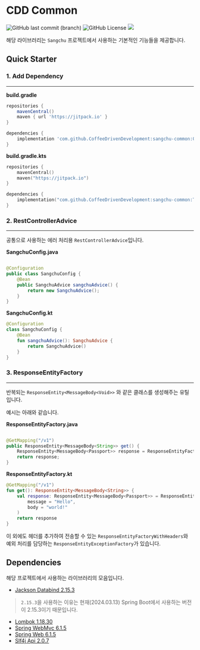 # CDD Common

![GitHub last commit (branch)](https://img.shields.io/github/last-commit/CoffeeDrivenDevelopment/sangchu-common/main)
![GitHub License](https://img.shields.io/badge/license-MIT-blue)
[![](https://jitpack.io/v/CoffeeDrivenDevelopment/sangchu-common.svg)](https://jitpack.io/#CoffeeDrivenDevelopment/sangchu-common)

해당 라이브러리는 `Sangchu` 프로젝트에서 사용하는 기본적인 기능들을 제공합니다.

## Quick Starter

### 1. Add Dependency

---

**build.gradle**

```groovy
repositories {
    mavenCentral()
    maven { url 'https://jitpack.io' }
}

dependencies {
    implementation 'com.github.CoffeeDrivenDevelopment:sangchu-common:0.0.2'
}
```

**build.gradle.kts**

```kts
repositories {
    mavenCentral()
    maven("https://jitpack.io")
}

dependencies {
    implementation("com.github.CoffeeDrivenDevelopment:sangchu-common:Tag")
}
```

### 2. RestControllerAdvice

---

공통으로 사용하는 에러 처리용 `RestControllerAdvice`입니다.

**SangchuConfig.java**

```java

@Configuration
public class SangchuConfig {
    @Bean
    public SangchuAdvice sangchuAdvice() {
        return new SangchuAdvice();
    }
}
```

**SangchuConfig.kt**

```kotlin
@Configuration
class SangchuConfig {
    @Bean
    fun sangchuAdvice(): SangchuAdvice {
        return SangchuAdvice()
    }
}
```

### 3. ResponseEntityFactory

---

반복되는 `ResponseEntity<MessageBody<Void>>` 와 같은 클래스를 생성해주는 유틸입니다.

예시는 아래와 같습니다.

**ResponseEntityFactory.java**

```java

@GetMapping("/v1")
public ResponseEntity<MessageBody<String>> get() {
    ResponseEntity<MessageBody<Passport>> response = ResponseEntityFactory.ok("Hello", "world!");
    return response;
}
```

**ResponseEntityFactory.kt**

```kotlin
@GetMapping("/v1")
fun get(): ResponseEntity<MessageBody<String>> {
    val response: ResponseEntity<MessageBody<Passport>> = ResponseEntityFactory.ok(
        message = "Hello",
        body = "world!"
    )
    return response
}
```

이 외에도 헤더를 추가하여 전송할 수 있는 `ResponseEntityFactoryWithHeaders`와 예외 처리를 담당하는 `ResponseEntityExceptionFactory`가 있습니다.

## Dependencies

해당 프로젝트에서 사용하는 라이브러리의 모음입니다.

- [Jackson Databind 2.15.3](https://mvnrepository.com/artifact/com.fasterxml.jackson.core/jackson-databind/2.15.3)

> `2.15.3`을 사용하는 이유는 현재(2024.03.13) Spring Boot에서 사용하는 버전이 2.15.3이기 때문입니다.

- [Lombok 1.18.30](https://mvnrepository.com/artifact/org.projectlombok/lombok/1.18.30)
- [Spring WebMvc 6.1.5](https://mvnrepository.com/artifact/org.springframework/spring-webmvc/6.1.5)
- [Spring Web 6.1.5](https://mvnrepository.com/artifact/org.springframework/spring-web/6.1.5)
- [Slf4j Api 2.0.7](https://mvnrepository.com/artifact/org.slf4j/slf4j-api/2.0.7)

